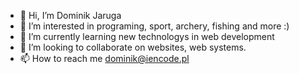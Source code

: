 - 👋 Hi, I’m Dominik Jaruga
- 👀 I’m interested in programing, sport, archery, fishing and more :)
- 🌱 I’m currently learning new technologys in web development
- 💞️ I’m looking to collaborate on websites, web systems.
- 📫 How to reach me dominik@iencode.pl

<!---
Mocnyo/Mocnyo is a ✨ special ✨ repository because its `README.md` (this file) appears on your GitHub profile.
You can click the Preview link to take a look at your changes.
--->
